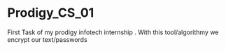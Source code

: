 # Prodigy_CS_01
First Task of my prodigy infotech internship . With this tool/algorithmy we encrypt our text/passwords
